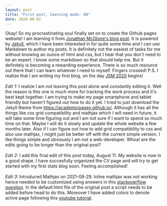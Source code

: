 ```yaml
---
layout: post
title: "First post, learning mode: ON"
date: 2020-08-02
---
```

<!--<div style="text-align: justify"> -->
Okay! So my procrastinating soul finally set on to create the Github pages website! I am learning it from <a href="http://jmcglone.com/guides/github-pages/">Jonathan McGlone's blog post</a>. 
It is powered by <a href="http://jekyllrb.com">Jekyll</a>, which I have been interested in for quite some time and I can use Markdown to author my posts. 
It is definitely not the easiest of tasks for me without knowing an ounce of html and css, but I hear that you don't need to be an expert. I know some markdown so that should help me. But it definitely is becoming a rewarding experience. There is so much resource out there that I can learn whatever I need to myself. Fingers crossed!
P.S. I realize that I am writing my first blog, on the day <a href="https://ww2.amstat.org/meetings/jsm/2020/">JSM 2020</a> begins!<br><br>
<em>Edit 1:</em> I realize I am not leaving this post alone and constantly editing it. Well the reason is this one is much more for tracking the work process and it's best kept together. I am trying to make my page smartphone and tablet friendly but haven't figured out how to do it yet. I tried to just download the Jekyll theme from <a href="https://academicpages.github.io/">https://academicpages.github.io/</a>. Although it has all the things like css grid compatibility and mathjax which I will need in future, it will take some time figuring out and I am not sure if I want to spend so much time on that. Maybe I will do it slowly and update the whole website a few months later. Also if I can figure out how to add grid compatibility to css and also use mathjax, I might just be better off with the current simple version. I like things simple and obviously I am not a web-developer. Whoa! are the edits going to be longer than the original post?<br><br>
<em>Edit 2:</em> I add this final edit of this post today, August 11. My website is now in a good shape. I have succesfully organized the CV page and will try to get started with my first stats blog soon. Feeling accomplished! 
<br><br>
<em>Edit 3:</em> Introduced Mathjax on 2021-08-29. Inline mathjax was not working hence needed to be customized using answers in this 
<a href="https://tex.stackexchange.com/questions/27633/mathjax-inline-mode-not-rendering">stackoverflow question</a>. In the default.html file of the original post a script needs to be added before head to do this. Moreover I have added colors to denote active page following this <a href="https://www.youtube.com/watch?v=l9niaFJh8Gs">youtube tutorial</a>.
<!--</div>-->